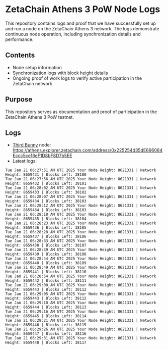 # ZetaChain Athens 3 PoW Node Logs
This repository contains logs and proof that we have successfully set up and run a node on the ZetaChain Athens 3 network. The logs demonstrate continuous node operation, including synchronization details and performance.

## Contents
- Node setup information
- Synchronization logs with block height details
- Ongoing proof of work logs to verify active participation in the ZetaChain network

## Purpose
This repository serves as documentation and proof of participation in the ZetaChain Athens 3 PoW testnet.

## Logs

- [Third Bunny](https://thirdbunny.xyz/) node: https://athens.explorer.zetachain.com/address/0x225254d35dE666064Eccc5ce16eF1D8bF8D7b5EE
- Latest logs:
```
Tue Jan 21 06:27:51 AM UTC 2025 Your Node Height: 8621331 | Network Height: 8659431 | Blocks Left: 38100
Tue Jan 21 06:27:56 AM UTC 2025 Your Node Height: 8621331 | Network Height: 8659432 | Blocks Left: 38101
Tue Jan 21 06:28:02 AM UTC 2025 Your Node Height: 8621331 | Network Height: 8659433 | Blocks Left: 38102
Tue Jan 21 06:28:07 AM UTC 2025 Your Node Height: 8621331 | Network Height: 8659434 | Blocks Left: 38103
Tue Jan 21 06:28:12 AM UTC 2025 Your Node Height: 8621331 | Network Height: 8659434 | Blocks Left: 38103
Tue Jan 21 06:28:18 AM UTC 2025 Your Node Height: 8621331 | Network Height: 8659435 | Blocks Left: 38104
Tue Jan 21 06:28:23 AM UTC 2025 Your Node Height: 8621331 | Network Height: 8659436 | Blocks Left: 38105
Tue Jan 21 06:28:28 AM UTC 2025 Your Node Height: 8621331 | Network Height: 8659437 | Blocks Left: 38106
Tue Jan 21 06:28:33 AM UTC 2025 Your Node Height: 8621331 | Network Height: 8659438 | Blocks Left: 38107
Tue Jan 21 06:28:39 AM UTC 2025 Your Node Height: 8621331 | Network Height: 8659439 | Blocks Left: 38108
Tue Jan 21 06:28:44 AM UTC 2025 Your Node Height: 8621331 | Network Height: 8659440 | Blocks Left: 38109
Tue Jan 21 06:28:49 AM UTC 2025 Your Node Height: 8621331 | Network Height: 8659441 | Blocks Left: 38110
Tue Jan 21 06:28:54 AM UTC 2025 Your Node Height: 8621331 | Network Height: 8659442 | Blocks Left: 38111
Tue Jan 21 06:29:00 AM UTC 2025 Your Node Height: 8621331 | Network Height: 8659443 | Blocks Left: 38112
Tue Jan 21 06:29:05 AM UTC 2025 Your Node Height: 8621331 | Network Height: 8659443 | Blocks Left: 38112
Tue Jan 21 06:29:10 AM UTC 2025 Your Node Height: 8621331 | Network Height: 8659444 | Blocks Left: 38113
Tue Jan 21 06:29:16 AM UTC 2025 Your Node Height: 8621331 | Network Height: 8659445 | Blocks Left: 38114
Tue Jan 21 06:29:21 AM UTC 2025 Your Node Height: 8621331 | Network Height: 8659446 | Blocks Left: 38115
Tue Jan 21 06:29:26 AM UTC 2025 Your Node Height: 8621331 | Network Height: 8659447 | Blocks Left: 38116
Tue Jan 21 06:29:31 AM UTC 2025 Your Node Height: 8621331 | Network Height: 8659448 | Blocks Left: 38117
```
